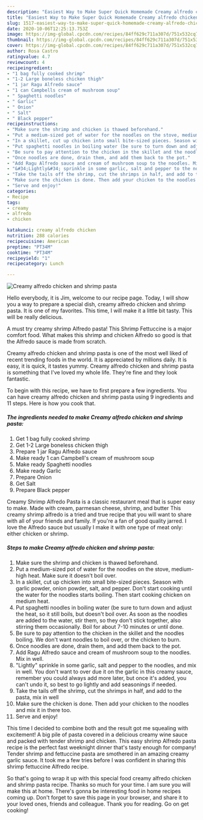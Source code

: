 ```yaml
---
description: "Easiest Way to Make Super Quick Homemade Creamy alfredo chicken and shrimp pasta"
title: "Easiest Way to Make Super Quick Homemade Creamy alfredo chicken and shrimp pasta"
slug: 1517-easiest-way-to-make-super-quick-homemade-creamy-alfredo-chicken-and-shrimp-pasta
date: 2020-10-06T12:25:13.753Z
image: https://img-global.cpcdn.com/recipes/84ff629c711a307d/751x532cq70/creamy-alfredo-chicken-and-shrimp-pasta-recipe-main-photo.jpg
thumbnail: https://img-global.cpcdn.com/recipes/84ff629c711a307d/751x532cq70/creamy-alfredo-chicken-and-shrimp-pasta-recipe-main-photo.jpg
cover: https://img-global.cpcdn.com/recipes/84ff629c711a307d/751x532cq70/creamy-alfredo-chicken-and-shrimp-pasta-recipe-main-photo.jpg
author: Rosa Castro
ratingvalue: 4.7
reviewcount: 4
recipeingredient:
- "1 bag fully cooked shrimp"
- "1-2 Large boneless chicken thigh"
- "1 jar Ragu Alfredo sauce"
- "1 can Campbells cream of mushroom soup"
- " Spaghetti noodles"
- " Garlic"
- " Onion"
- " Salt"
- " Black pepper"
recipeinstructions:
- "Make sure the shrimp and chicken is thawed beforehand."
- "Put a medium-sized pot of water for the noodles on the stove, medium-high heat. Make sure it doesn&#39;t boil over."
- "In a skillet, cut up chicken into small bite-sized pieces. Season with garlic powder, onion powder, salt, and pepper. Don&#39;t start cooking until the water for the noodles starts boiling. Then start cooking chicken on medium heat."
- "Put spaghetti noodles in boiling water (be sure to turn down and adjust the heat, so it still boils, but doesn&#39;t boil over. As soon as the noodles are added to the water, stir them, so they don&#39;t stick together, also stirring them occasionally. Boil for about 7-10 minutes or until done."
- "Be sure to pay attention to the chicken in the skillet and the noodles boiling. We don&#39;t want noodles to boil over, or the chicken to burn."
- "Once noodles are done, drain them, and add them back to the pot."
- "Add Ragu Alfredo sauce and cream of mushroom soup to the noodles. Mix in well."
- "&#34;Lightly&#34; sprinkle in some garlic, salt and pepper to the noodles, and mix in well. You don&#39;t want to over due it on the garlic in this creamy sauce, remember you could always add more later, but once it&#39;s added, you can&#39;t undo it, so best to go lightly and add seasonings if needed."
- "Take the tails off the shrimp, cut the shrimps in half, and add to the pasta, mix in well"
- "Make sure the chicken is done. Then add your chicken to the noodles and mix it in there too."
- "Serve and enjoy!"
categories:
- Recipe
tags:
- creamy
- alfredo
- chicken

katakunci: creamy alfredo chicken 
nutrition: 288 calories
recipecuisine: American
preptime: "PT34M"
cooktime: "PT34M"
recipeyield: "1"
recipecategory: Lunch

---
```



![Creamy alfredo chicken and shrimp pasta](https://img-global.cpcdn.com/recipes/84ff629c711a307d/751x532cq70/creamy-alfredo-chicken-and-shrimp-pasta-recipe-main-photo.jpg)

Hello everybody, it is Jim, welcome to our recipe page. Today, I will show you a way to prepare a special dish, creamy alfredo chicken and shrimp pasta. It is one of my favorites. This time, I will make it a little bit tasty. This will be really delicious.

A must try creamy shrimp Alfredo pasta! This Shrimp Fettuccine is a major comfort food. What makes this shrimp and chicken Alfredo so good is that the Alfredo sauce is made from scratch.

Creamy alfredo chicken and shrimp pasta is one of the most well liked of recent trending foods in the world. It is appreciated by millions daily. It is easy, it is quick, it tastes yummy. Creamy alfredo chicken and shrimp pasta is something that I've loved my whole life. They're fine and they look fantastic.


To begin with this recipe, we have to first prepare a few ingredients. You can have creamy alfredo chicken and shrimp pasta using 9 ingredients and 11 steps. Here is how you cook that.

<!--inarticleads1-->

##### The ingredients needed to make Creamy alfredo chicken and shrimp pasta:

1. Get 1 bag fully cooked shrimp
1. Get 1-2 Large boneless chicken thigh
1. Prepare 1 jar Ragu Alfredo sauce
1. Make ready 1 can Campbell&#39;s cream of mushroom soup
1. Make ready  Spaghetti noodles
1. Make ready  Garlic
1. Prepare  Onion
1. Get  Salt
1. Prepare  Black pepper


Creamy Shrimp Alfredo Pasta is a classic restaurant meal that is super easy to make. Made with cream, parmesan cheese, shrimp, and butter This creamy shrimp alfredo is a tried and true recipe that you will want to share with all of your friends and family. If you&#39;re a fan of good quality jarred. I love the Alfredo sauce but usually I make it with one type of meat only: either chicken or shrimp. 

<!--inarticleads2-->

##### Steps to make Creamy alfredo chicken and shrimp pasta:

1. Make sure the shrimp and chicken is thawed beforehand.
1. Put a medium-sized pot of water for the noodles on the stove, medium-high heat. Make sure it doesn&#39;t boil over.
1. In a skillet, cut up chicken into small bite-sized pieces. Season with garlic powder, onion powder, salt, and pepper. Don&#39;t start cooking until the water for the noodles starts boiling. Then start cooking chicken on medium heat.
1. Put spaghetti noodles in boiling water (be sure to turn down and adjust the heat, so it still boils, but doesn&#39;t boil over. As soon as the noodles are added to the water, stir them, so they don&#39;t stick together, also stirring them occasionally. Boil for about 7-10 minutes or until done.
1. Be sure to pay attention to the chicken in the skillet and the noodles boiling. We don&#39;t want noodles to boil over, or the chicken to burn.
1. Once noodles are done, drain them, and add them back to the pot.
1. Add Ragu Alfredo sauce and cream of mushroom soup to the noodles. Mix in well.
1. &#34;Lightly&#34; sprinkle in some garlic, salt and pepper to the noodles, and mix in well. You don&#39;t want to over due it on the garlic in this creamy sauce, remember you could always add more later, but once it&#39;s added, you can&#39;t undo it, so best to go lightly and add seasonings if needed.
1. Take the tails off the shrimp, cut the shrimps in half, and add to the pasta, mix in well
1. Make sure the chicken is done. Then add your chicken to the noodles and mix it in there too.
1. Serve and enjoy!


This time I decided to combine both and the result got me squealing with excitement! A big pile of pasta covered in a delicious creamy wine sauce and packed with tender shrimp and chicken. This easy shrimp Alfredo pasta recipe is the perfect fast weeknight dinner that&#39;s tasty enough for company! Tender shrimp and fettuccine pasta are smothered in an amazing creamy garlic sauce. It took me a few tries before I was confident in sharing this shrimp fettuccine Alfredo recipe. 

So that's going to wrap it up with this special food creamy alfredo chicken and shrimp pasta recipe. Thanks so much for your time. I am sure you will make this at home. There's gonna be interesting food in home recipes coming up. Don't forget to save this page in your browser, and share it to your loved ones, friends and colleague. Thank you for reading. Go on get cooking!

